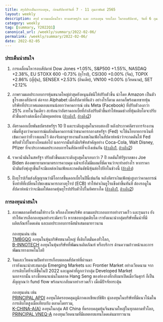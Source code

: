 ```yaml
---
title: สรุปประเด็นการลงทุน, ก่อนสัปดาห์วันที่ 7 - 11 กุมภาพันธ์ 2565
layout: weekly
description: สรุป ความเคลื่อนไหว ทางเศรษฐกิจ และ การลงทุน รอบโลก ในรอบสัปดาห์, วันที่ 6 กุมภาพันธ์ 2565
category: weekly
tag: [summary, Y2022Q1]
canonical_url: /weekly/summary/2022-02-06/
permalink: /weekly/summary/2022-02-06/
date: 2022-02-05
---
```


### ประเด็นน่าสนใจ

1. การเคลื่อนไหวรอบสัปดาห์ Dow Jones +1.05%, S&P500 +1.55%, NASDAQ +2.38%, EU STOXX 600 -0.73% (ยุโรป), CSI300 +0.00% (จีน), TOPIX +2.86% (ญี่ปุ่น), SENSEX +2.53% (อินเดีย), VN100 +0.00% (เวียดนาม), SET +2.12%

2. ภาพรวมผลประกอบการหุ้นขนาดใหญ่ล่าสุดยังหนุนดัชนีให้ปรับตัวขึ้น นำโดย Amazon เป็นตัวชูโรงของสัปดาห์ ต่อจาก Alphabet เมื่อสัปดาห์ที่แล้ว อย่างไรก็ตาม ตลาดก็พร้อมเทขายหุ้นบริษัทที่ประกาศผลตอบแทนน้อยกว่าคาดการณ์ เช่น Meta (Facebook) ที่ปรับตัวลงกว่า 25% ภายในวันเดียว สะท้อนว่าอัตราดอกเบี้ยที่กำลังปรับตัวขึ้นทำให้หมดช่วงที่หุ้นเติบโตจะปรับตัวขึ้นอย่างต่อเนื่องไม่หยุดหย่อน
([อ้างอิง1](https://www.cnbc.com/2022/02/03/stock-market-futures-open-to-close-news.html), 
[อ้างอิง2](https://www.finnomena.com/the-opportunity/news-update-04-02-2022/)) 

3. อัตราดอกเบี้ยพันธบัตรสหรัฐฯ 10 ปี แตะระดับสูงสุดในรอบสองปี หลังประกาศอัตราการจ้างงานเพิ่มที่สูงกว่าคาดการณ์ผลักดันคาดการณ์ว่าธนาคารกลางสหรัฐฯ (Fed) จะใช้นโยบายการเงินที่เข้มงวดกว่าที่วางแผนไว้ ต้องจับตาดูรายงานตัวเลขเงินเฟ้อในสัปดาห์หน้าว่าจะกดดันให้ Fed ขยับตัวไปในทางไหนต่อไป นอกจากนั้นยังมีบริษัทสำคัญอย่าง Coca-Cola, Walt Disney, Pfizer ที่จะประกาศผลประกอบการในสัปดาห์ที่จะถึงเช่นกัน
([อ้างอิง1](https://www.cnbc.com/2022/02/04/fresh-inflation-data-could-fuel-further-market-volatility-in-the-week-ahead.html), 
[อ้างอิง2](https://www.reuters.com/business/wall-st-week-ahead-inflation-data-next-focus-investors-after-bond-yield-spike-2022-02-04/)) 

4. ราคาน้ำมันในสหรัฐฯ ปรับตัวขึ้นแตะระดับสูงสุดในรอบกว่า 7 ปี กดดันให้รัฐบาลของ Joe Biden ต้องพยายามหามาตรการควบคุม แม้จะยังไม่มีแผนที่ชัดเจนว่าจะทำอย่างไร หากราคาน้ำมันยังพุ่งสูงขึ้นก็จะมีผลต่อเงินเฟ้อและกดดันดัชนีหุ้นต่อไปอีกในช่วงนี้
([อ้างอิง](https://www.cnbc.com/2022/02/04/gas-prices-climb-to-highest-level-in-more-than-7-years-as-oil-surges-above-90.html)) 

5. ฝั่งยุโรปเริ่มส่งสัญญาณว่ามีโอกาสขึ้นดอกเบี้ยในปีนี้เช่นกัน หลังอัตราเงินเฟ้อพุ่งสูงกว่าคาดการณ์ ซึ่งท่าทีที่เปลี่ยนไปของธนาคารกลางยุโรป (ECB) ทำให้ค่าเงินยูโรแข็งค่าขึ้นทันที ต้องรอดูในสัปดาห์หน้าว่าจะมีผลให้ตลาดหุ้นยุโรปปรับตัวไปในทิศทางใด
([อ้างอิง1](https://www.reuters.com/business/finance/goldman-sachs-expects-two-ecb-rate-hikes-2022-02-04/), 
[อ้างอิง2](https://www.cnbc.com/2022/02/03/forex-markets-central-banks-meetings-boe-ecb-tech-social-media-stocks.html)) 



### การลงทุนน่าสนใจ

1. สภาพตลาดที่พร้อมให้รางวัล หรือลงโทษบริษัท ตามผลประกอบการอย่างรวดเร็ว และรุนแรง ยังทำให้ควรเลือกลงทุนอย่างระมัดระวัง หากชอบกลุ่มเติบโต เรายังแนะนำกลุ่มบริษัทชั้นนำที่มีผลิตภัณฑ์โดดเด่น และผลประกอบการดีสม่ำเสมอมายาวนาน <br><br>
กองทุนเด่น เช่น  
[TMBGQG](https://www.finnomena.com/fund/TMBGQG) ลงทุนในหุ้นบริษัทขนาดใหญ่ ที่เติบโตมั่นคงทั่วโลก,  
[B-INNOTECH](https://www.finnomena.com/fund/B-INNOTECH) ลงทุนในหุ้นบริษัทที่พัฒนาผลิตภัณฑ์ หรือบริการ ด้านความก้าวหน้าและการพัฒนาทางเทคโนโลยี  

2. จีนและเวียดนามปิดทำการเกือบตลอดสัปดาห์ที่ผ่านมา  
เรายังแนะนำสะสมกลุ่ม Emerging Markets และ Frontier Market อย่างเวียดนาม จากการเติบโตที่จะดีขึ้นในปี 2022 และมูลค่าที่ถูกกว่ากลุ่ม Developed Market  
นอกจากนั้น แรงซื้อหนาแน่นในตลาด Hang Seng ของฮ่องกงที่กลับมาเปิดเมื่อวันศุกร์ ก็เป็นสัญญาณว่า fund flow พร้อมจะกลับมาอย่างรวดเร็ว เมื่อมีปัจจัยกระตุ้น <br><br>
กองทุนเด่น เช่น  
[PRINCIPAL APDI](https://www.finnomena.com/fund/PRINCIPAL%20APDI) ลงทุนได้ครอบคลุมภูมิภาคเอเชียแปซิฟิก มุ่งลงทุนในบริษัทที่มีแนวโน้มในการเติบโตสูงเมื่อเทียบกับ ตลาดโดยรวม,  
[K-CHINA-A(A)](https://www.finnomena.com/fund/K-CHINA-A(A)) ลงทุนในกลุ่ม All China ที่ครอบคลุมหุ้นจีนขนาดใหญ่ในทุกตลาดทั่วโลก,  
[PRINCIPAL VNEQ-A](https://www.finnomena.com/fund/PRINCIPAL%20VNEQ-A) กองทุนเวียดนามที่มีผลตอบแทนโดดเด่นมายาวนาน
